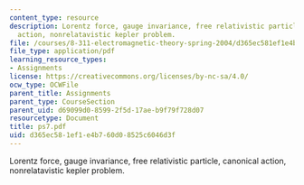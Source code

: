 ```yaml
---
content_type: resource
description: Lorentz force, gauge invariance, free relativistic particle, canonical
  action, nonrelatavistic kepler problem.
file: /courses/8-311-electromagnetic-theory-spring-2004/d365ec581ef1e4b760d08525c6046d3f_ps7.pdf
file_type: application/pdf
learning_resource_types:
- Assignments
license: https://creativecommons.org/licenses/by-nc-sa/4.0/
ocw_type: OCWFile
parent_title: Assignments
parent_type: CourseSection
parent_uid: d69099d0-8599-2f5d-17ae-b9f79f728d07
resourcetype: Document
title: ps7.pdf
uid: d365ec58-1ef1-e4b7-60d0-8525c6046d3f
---
```

Lorentz force, gauge invariance, free relativistic particle, canonical action, nonrelatavistic kepler problem.